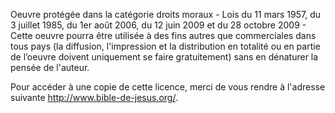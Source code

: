 Oeuvre protégée dans la catégorie droits moraux - Lois du 11 mars 1957, du 3 juillet 1985, du 1er août 2006, du 12 juin 2009 et du 28 octobre 2009 - Cette oeuvre pourra être utilisée à des fins autres que commerciales dans tous pays (la diffusion, l'impression et la distribution en totalité ou en partie de l’oeuvre doivent uniquement se faire gratuitement) sans en dénaturer la pensée de l'auteur.

Pour accéder à une copie de cette licence, merci de vous rendre à l'adresse suivante http://www.bible-de-jesus.org/.
